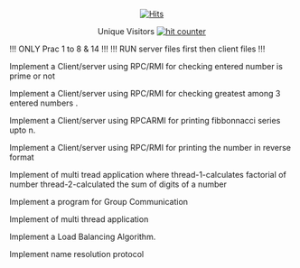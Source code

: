 <center>
  
[![Hits](https://hits.seeyoufarm.com/api/count/incr/badge.svg?url=https%3A%2F%2Fgithub.com%2Futkarsh-ut9%2Fdc-temp&count_bg=%2379C83D&title_bg=%23000000&icon=python.svg&icon_color=%23FFFFFF&title=Visitors&edge_flat=false)](https://hits.seeyoufarm.com)
<!-- Start of CuterCounter Code -->
  
Unique Visitors <a href="http://www.cutercounter.com/" target="_blank"><img src="https://www.cutercounter.com/hits.php?id=heuxnxoff&nd=1&style=9" border="0" alt="hit counter"></a>
<!-- End of CuterCounter Code -->
  </center>
!!! ONLY Prac 1 to 8 & 14 !!!
!!! RUN server files first then client files !!!

Implement a Client/server using RPC/RMI for checking entered number is prime or not

Implement a Client/server using RPC/RMI for checking greatest among 3 entered numbers .

Implement a Client/server using RPCARMI for printing fibbonnacci series upto n.

Implement a Client/server using RPC/RMI for printing the number in reverse format

Implement of multi tread application where
thread-1-calculates factorial of number
thread-2-calculated the sum of digits of a number

Implement a program for Group Communication

Implement of multi thread application

Implement a Load Balancing Algorithm.

Implement name resolution protocol

